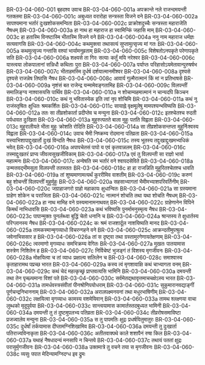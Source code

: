 BR-03-04-060-001	बृहदश्व उवाच
BR-03-04-060-001a	अपक्रान्ते नले राजन्दमयन्ती गतक्लमा
BR-03-04-060-001c	अबुध्यत वरारोहा सन्त्रस्ता विजने वने
BR-03-04-060-002a	सापश्यमाना भर्तारं दुःखशोकसमन्विता
BR-03-04-060-002c	प्राक्रोशदुच्चैः सन्त्रस्ता महाराजेति नैषधम्
BR-03-04-060-003a	हा नाथ हा महाराज हा स्वामिन्किं जहासि माम्
BR-03-04-060-003c	हा हतास्मि विनष्टास्मि भीतास्मि विजने वने
BR-03-04-060-004a	ननु नाम महाराज धर्मज्ञः सत्यवागसि
BR-03-04-060-004c	कथमुक्त्वा तथासत्यं सुप्तामुत्सृज्य मां गतः
BR-03-04-060-005a	कथमुत्सृज्य गन्तासि वश्यां भार्यामनुव्रताम्
BR-03-04-060-005c	विशेषतोऽनपकृते परेणापकृते सति
BR-03-04-060-006a	शक्ष्यसे ता गिरः सत्याः कर्तुं मयि नरेश्वर
BR-03-04-060-006c	यास्त्वया लोकपालानां सन्निधौ कथिताः पुरा
BR-03-04-060-007a	पर्याप्तः परिहासोऽयमेतावान्पुरुषर्षभ
BR-03-04-060-007c	भीताहमस्मि दुर्धर्ष दर्शयात्मानमीश्वर
BR-03-04-060-008a	दृश्यसे दृश्यसे राजन्नेष तिष्ठसि नैषध
BR-03-04-060-008c	आवार्य गुल्मैरात्मानं किं मां न प्रतिभाषसे
BR-03-04-060-009a	नृशंसं बत राजेन्द्र यन्मामेवङ्गतामिह
BR-03-04-060-009c	विलपन्तीं समालिङ्ग्य नाश्वासयसि पार्थिव
BR-03-04-060-010a	न शोचाम्यहमात्मानं न चान्यदपि किञ्चन
BR-03-04-060-010c	कथं नु भवितास्येक इति त्वां नृप शोचिमि
BR-03-04-060-011a	कथं नु राजंस्तृषितः क्षुधितः श्रमकर्शितः
BR-03-04-060-011c	सायाह्ने वृक्षमूलेषु मामपश्यन्भविष्यसि
BR-03-04-060-012a	ततः सा तीव्रशोकार्ता प्रदीप्तेव च मन्युना
BR-03-04-060-012c	इतश्चेतश्च रुदती पर्यधावत दुःखिता
BR-03-04-060-013a	मुहुरुत्पतते बाला मुहुः पतति विह्वला
BR-03-04-060-013c	मुहुरालीयते भीता मुहुः क्रोशति रोदिति
BR-03-04-060-014a	सा तीव्रशोकसन्तप्ता मुहुर्निःश्वस्य विह्वला
BR-03-04-060-014c	उवाच भैमी निष्क्रम्य रोदमाना पतिव्रता
BR-03-04-060-015a	यस्याभिशापाद्दुःखार्तो दुःखं विन्दति नैषधः
BR-03-04-060-015c	तस्य भूतस्य तद्दुःखाद्दुःखमभ्यधिकं भवेत्
BR-03-04-060-016a	अपापचेतसं पापो य एवं कृतवान्नलम्
BR-03-04-060-016c	तस्माद्दुःखतरं प्राप्य जीवत्वसुखजीविकाम्
BR-03-04-060-017a	एवं तु विलपन्ती सा राज्ञो भार्या महात्मनः
BR-03-04-060-017c	अन्वेषति स्म भर्तारं वने श्वापदसेविते
BR-03-04-060-018a	उन्मत्तवद्भीमसुता विलपन्ती ततस्ततः
BR-03-04-060-018c	हा हा राजन्निति मुहुरितश्चेतश्च धावति
BR-03-04-060-019a	तां शुष्यमाणामत्यर्थं कुररीमिव वाशतीम्
BR-03-04-060-019c	करुणं बहु शोचन्तीं विलपन्तीं मुहुर्मुहुः
BR-03-04-060-020a	सहसाभ्यागतां भैमीमभ्याशपरिवर्तिनीम्
BR-03-04-060-020c	जग्राहाजगरो ग्राहो महाकायः क्षुधान्वितः
BR-03-04-060-021a	सा ग्रस्यमाना ग्राहेण शोकेन च पराजिता
BR-03-04-060-021c	नात्मानं शोचति तथा यथा शोचति नैषधम्
BR-03-04-060-022a	हा नाथ मामिह वने ग्रस्यमानामनाथवत्
BR-03-04-060-022c	ग्राहेणानेन विपिने किमर्थं नाभिधावसि
BR-03-04-060-023a	कथं भविष्यसि पुनर्मामनुस्मृत्य नैषध
BR-03-04-060-023c	पापान्मुक्तः पुनर्लब्ध्वा बुद्धिं चेतो धनानि च
BR-03-04-060-024a	श्रान्तस्य ते क्षुधार्तस्य परिग्लानस्य नैषध
BR-03-04-060-024c	कः श्रमं राजशार्दूल नाशयिष्यति मानद
BR-03-04-060-025a	तामकस्मान्मृगव्याधो विचरन्गहने वने
BR-03-04-060-025c	आक्रन्दतीमुपश्रुत्य जवेनाभिससार ह
BR-03-04-060-026a	तां स दृष्ट्वा तथा ग्रस्तामुरगेणायतेक्षणाम्
BR-03-04-060-026c	त्वरमाणो मृगव्याधः समभिक्रम्य वेगितः
BR-03-04-060-027a	मुखतः पातयामास शस्त्रेण निशितेन ह
BR-03-04-060-027c	निर्विचेष्टं भुजङ्गं तं विशस्य मृगजीवनः
BR-03-04-060-028a	मोक्षयित्वा च तां व्याधः प्रक्षाल्य सलिलेन च
BR-03-04-060-028c	समाश्वास्य कृताहारामथ पप्रच्छ भारत
BR-03-04-060-029a	कस्य त्वं मृगशावाक्षि कथं चाभ्यागता वनम्
BR-03-04-060-029c	कथं चेदं महत्कृच्छ्रं प्राप्तवत्यसि भामिनि
BR-03-04-060-030a	दमयन्ती तथा तेन पृच्छ्यमाना विशां पते
BR-03-04-060-030c	सर्वमेतद्यथावृत्तमाचचक्षेऽस्य भारत
BR-03-04-060-031a	तामर्धवस्त्रसंवीतां पीनश्रोणिपयोधराम्
BR-03-04-060-031c	सुकुमारानवद्याङ्गीं पूर्णचन्द्रनिभाननाम्
BR-03-04-060-032a	अरालपक्ष्मनयनां तथा मधुरभाषिणीम्
BR-03-04-060-032c	लक्षयित्वा मृगव्याधः कामस्य वशमेयिवान्
BR-03-04-060-033a	तामथ श्लक्ष्णया वाचा लुब्धको मृदुपुर्वया
BR-03-04-060-033c	सान्त्वयामास कामार्तस्तदबुध्यत भामिनी
BR-03-04-060-034a	दमयन्ती तु तं दुष्टमुपलभ्य पतिव्रता
BR-03-04-060-034c	तीव्ररोषसमाविष्टा प्रजज्वालेव मन्युना
BR-03-04-060-035a	स तु पापमतिः क्षुद्रः प्रधर्षयितुमातुरः
BR-03-04-060-035c	दुर्धर्षां तर्कयामास दीप्तामग्निशिखामिव
BR-03-04-060-036a	दमयन्ती तु दुःखार्ता पतिराज्यविनाकृता
BR-03-04-060-036c	अतीतवाक्पथे काले शशापैनं रुषा किल
BR-03-04-060-037a	यथाहं नैषधादन्यं मनसापि न चिन्तये
BR-03-04-060-037c	तथायं पततां क्षुद्रः परासुर्मृगजीवनः
BR-03-04-060-038a	उक्तमात्रे तु वचने तया स मृगजीवनः
BR-03-04-060-038c	व्यसुः पपात मेदिन्यामग्निदग्ध इव द्रुमः
